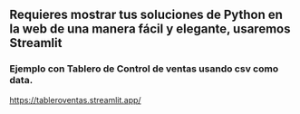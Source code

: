 ## Requieres mostrar tus soluciones de Python en la web de una manera fácil y elegante, usaremos Streamlit
### Ejemplo con Tablero de Control de ventas usando csv como data. 
https://tableroventas.streamlit.app/

